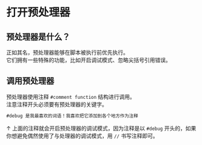 # 打开预处理器

## 预处理器是什么？
正如其名，预处理器能够在脚本被执行前优先执行。   
它们拥有一些特殊的功能，比如开启调试模式、忽略尖括号引用错误。

## 调用预处理器
预处理器使用注释 `#comment function` 结构进行调用。  
注意注释开头必须要有预处理器的关键字。

```js
#debug 是我最喜欢的词语！我喜欢把它添加到各个地方作为注释
```

↑ 上面的注释就会开启预处理器的调试模式，因为注释是以 `#debug` 开头的，如果你想避免偶然使用了与处理器的调试模式，用 `//` 书写注释即可。